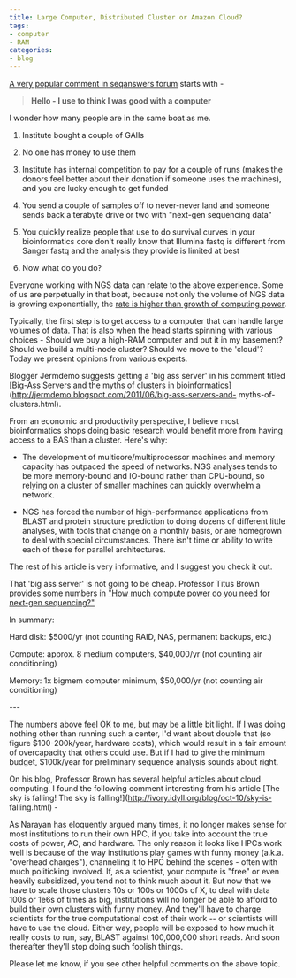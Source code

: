 ```yaml
---
title: Large Computer, Distributed Cluster or Amazon Cloud?
tags:
- computer
- RAM
categories:
- blog
---
```

[A very popular comment in seqanswers
forum](http://seqanswers.com/forums/showthread.php?t=4589) starts with -
<!--more-->

> **Hello - I use to think I was good with a computer**

I wonder how many people are in the same boat as me.

1) Institute bought a couple of GAIIs

2) No one has money to use them

3) Institute has internal competition to pay for a couple of runs (makes the
donors feel better about their donation if someone uses the machines), and you
are lucky enough to get funded

4) You send a couple of samples off to never-never land and someone sends back
a terabyte drive or two with "next-gen sequencing data"

5) You quickly realize people that use to do survival curves in your
bioinformatics core don't really know that Illumina fastq is different from
Sanger fastq and the analysis they provide is limited at best

5) Now what do you do?

Everyone working with NGS data can relate to the above experience. Some of us
are perpetually in that boat, because not only the volume of NGS data is
growing exponentially, the [rate is higher than growth of computing
power](http://ivory.idyll.org/blog/aug-11/cloud-not-the-solution.html).

Typically, the first step is to get access to a computer that can handle large
volumes of data. That is also when the head starts spinning with various
choices - Should we buy a high-RAM computer and put it in my basement? Should
we build a multi-node cluster? Should we move to the 'cloud'? Today we present
opinions from various experts.

Blogger Jermdemo suggests getting a 'big ass server' in his comment titled
[Big-Ass Servers and the myths of clusters in
bioinformatics](http://jermdemo.blogspot.com/2011/06/big-ass-servers-and-
myths-of-clusters.html).

>

From an economic and productivity perspective, I believe most bioinformatics
shops doing basic research would benefit more from having access to a BAS than
a cluster. Here's why:

* The development of multicore/multiprocessor machines and memory capacity has outpaced the speed of networks. NGS analyses tends to be more memory-bound and IO-bound rather than CPU-bound, so relying on a cluster of smaller machines can quickly overwhelm a network.

* NGS has forced the number of high-performance applications from BLAST and protein structure prediction to doing dozens of different little analyses, with tools that change on a monthly basis, or are homegrown to deal with special circumstances. There isn't time or ability to write each of these for parallel architectures.

The rest of his article is very informative, and I suggest you check it out.

That 'big ass server' is not going to be cheap. Professor Titus Brown provides
some numbers in ["How much compute power do you need for next-gen
sequencing?"](http://ivory.idyll.org/blog/jul-11/how-much-compute-ngs.html)

>

In summary:

Hard disk: $5000/yr (not counting RAID, NAS, permanent backups, etc.)

Compute: approx. 8 medium computers, $40,000/yr (not counting air
conditioning)

Memory: 1x bigmem computer minimum, $50,000/yr (not counting air conditioning)

\---

The numbers above feel OK to me, but may be a little bit light. If I was doing
nothing other than running such a center, I'd want about double that (so
figure $100-200k/year, hardware costs), which would result in a fair amount of
overcapacity that others could use. But if I had to give the minimum budget,
$100k/year for preliminary sequence analysis sounds about right.

On his blog, Professor Brown has several helpful articles about cloud
computing. I found the following comment interesting from his article [The sky
is falling! The sky is falling!](http://ivory.idyll.org/blog/oct-10/sky-is-
falling.html) \-

>

As Narayan has eloquently argued many times, it no longer makes sense for most
institutions to run their own HPC, if you take into account the true costs of
power, AC, and hardware. The only reason it looks like HPCs work well is
because of the way institutions play games with funny money (a.k.a. "overhead
charges"), channeling it to HPC behind the scenes - often with much
politicking involved. If, as a scientist, your compute is "free" or even
heavily subsidized, you tend not to think much about it. But now that we have
to scale those clusters 10s or 100s or 1000s of X, to deal with data 100s or
1e6s of times as big, institutions will no longer be able to afford to build
their own clusters with funny money. And they'll have to charge scientists for
the true computational cost of their work -- or scientists will have to use
the cloud. Either way, people will be exposed to how much it really costs to
run, say, BLAST against 100,000,000 short reads. And soon thereafter they'll
stop doing such foolish things.

Please let me know, if you see other helpful comments on the above topic.

